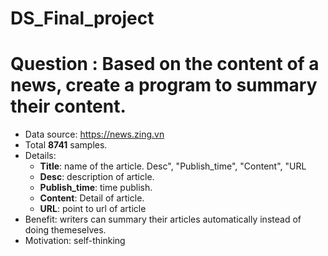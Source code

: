 # DS_Final_project
# Question : Based on the content of a news, create a program to summary their content.
 - Data source: https://news.zing.vn
 - Total **8741** samples.
 - Details:
     + **Title**: name of the article.
     Desc", "Publish_time", "Content", "URL
     + **Desc**: description of article.
     + **Publish_time**: time publish.
     + **Content**: Detail of article.
     + **URL**: point to url of article
 - Benefit: writers can summary their articles automatically instead of doing themeselves.
 - Motivation: self-thinking
